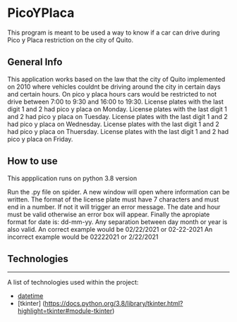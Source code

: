 # PicoYPlaca
This program is meant to be used a way to know if a car can drive during Pico y Placa restriction on the city of Quito.

## General Info

This application works based on the law that the city of Quito implemented on 2010 where vehicles couldnt be driving around the city in certain days and certain hours.
On pico y placa hours cars would be restricted to not drive between 7:00 to 9:30 and 16:00 to 19:30.
License plates with the last digit 1 and 2 had pico y placa on Monday.
License plates with the last digit 1 and 2 had pico y placa on Tuesday.
License plates with the last digit 1 and 2 had pico y placa on Wednesday.
License plates with the last digit 1 and 2 had pico y placa on Thuersday.
License plates with the last digit 1 and 2 had pico y placa on Friday.

## How to use 

This appplication runs on python 3.8 version 

Run the .py file on spider. A new window will open where information can be written. 
The format of the license plate must have 7 characters and must end in a number. If not it will trigger an error message.
The date and hour must be valid otherwise an error box will appear.
Finally the apropiate format for date is: dd-mm-yy. Any separation between day month or year is also valid.
An correct example would be 02/22/2021 or 02-22-2021
An incorrect example would be 02222021 or 2/22/2021

## Technologies
***
A list of technologies used within the project:

* [datetime ](https://docs.python.org/3/library/datetime.html)
* [tkinter] (https://docs.python.org/3.8/library/tkinter.html?highlight=tkinter#module-tkinter)

